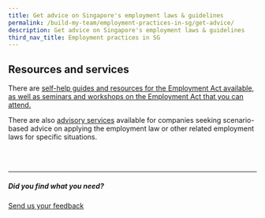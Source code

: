 ```yaml
---
title: Get advice on Singapore's employment laws & guidelines
permalink: /build-my-team/employment-practices-in-sg/get-advice/
description: Get advice on Singapore's employment laws & guidelines
third_nav_title: Employment practices in SG
---
```

## Resources and services


There are <a target="_blank" href="https://www.mom.gov.sg/employment-practices/employment-act/templates-and-resources-for-kets-and-pay-slips">self-help guides and resources for the Employment Act available, as well as seminars and workshops on the Employment Act that you can attend.</a>

There are also <a target="_blank" href="https://www.mom.gov.sg/employment-practices/employment-act/advisory-services">advisory services</a> available for companies seeking scenario-based advice on applying the employment law or other related employment laws for specific situations.


<br>
<br>


<hr>

##### Did you find what you need?
[Send us your feedback](https://form.gov.sg/642693623cb98f001239be0d)